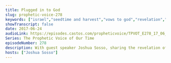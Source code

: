 ```yaml
---
title: Plugged in to God
slug: prophetic-voice-278
keywords: ["israel","seedtime and harvest","vows to god","revelation","mission report"]
showTranscript: false
date: 2017-06-24
audioLink: https://episodes.castos.com/propheticvoice/TPVOT_E278_17_06_24-25_Plugged_in_to_God.mp3
Series: The Prophetic Voice of Our Time
episodeNumber: 278
description: With guest speaker Joshua Sosso, sharing the revelation of Jesus Christ as was experienced during the recent trip to Israel.
hosts: ["Joshua Sosso"]
---
```

